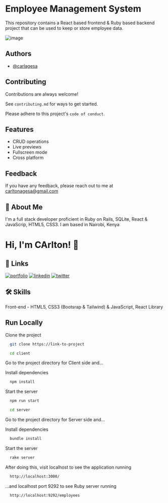 
# Employee Management System

This repository contains a React based frontend & Ruby based backend project
that can be used to keep or store employee data.

![image](https://github.com/olinations/crud-starter-frontend/blob/master/template.png)


## Authors

- [@carlagesa](https://www.github.com/carlagesa)


## Contributing

Contributions are always welcome!

See `contributing.md` for ways to get started.

Please adhere to this project's `code of conduct`.


## Features

- CRUD operations 
- Live previews
- Fullscreen mode
- Cross platform


## Feedback

If you have any feedback, please reach out to me at carltonagesa@gmail.com


## 🚀 About Me
I'm a full stack developer proficient in Ruby on Rails, SQLite, React & JavaScrip,
HTML5, CSS3. I am based in Nairobi, Kenya


# Hi, I'm CArlton! 👋


## 🔗 Links
[![portfolio](https://img.shields.io/badge/my_portfolio-000?style=for-the-badge&logo=ko-fi&logoColor=white)](https://carltonagesa.netlify.app/)
[![linkedin](https://img.shields.io/badge/linkedin-0A66C2?style=for-the-badge&logo=linkedin&logoColor=white)](https://www.linkedin.com/carltonagesa)
[![twitter](https://img.shields.io/badge/twitter-1DA1F2?style=for-the-badge&logo=twitter&logoColor=white)](https://twitter.com/carl_agesa)


## 🛠 Skills
Front-end - HTML5, CSS3 (Bootsrap & Tailwind) & JavaScript, React Library


## Run Locally

Clone the project

```bash
  git clone https://link-to-project
```


```bash
  cd client
```
Go to the project directory for Client side and...

Install dependencies

```bash
  npm install
```

Start the server

```bash
  npm run start
```


```bash
  cd server
```

Go to the project directory for Server side and...

Install dependencies

```bash
  bundle install
```

Start the server

```bash
  rake server
```

After doing this, visit localhost to see the application running 

```bash
  http://localhost:3000/
```

...and localhost port 9292 to see Ruby server running 

```bash
  http://localhost:9292/employees
```






